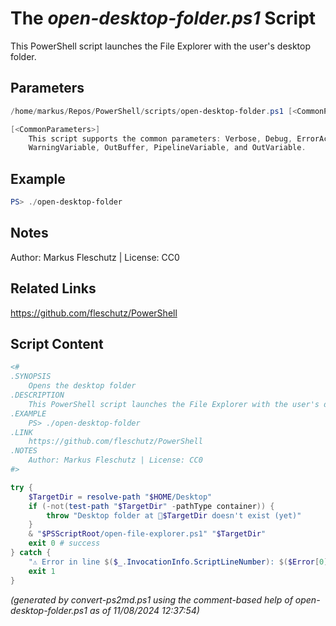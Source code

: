 The *open-desktop-folder.ps1* Script
===========================

This PowerShell script launches the File Explorer with the user's desktop folder.

Parameters
----------
```powershell
/home/markus/Repos/PowerShell/scripts/open-desktop-folder.ps1 [<CommonParameters>]

[<CommonParameters>]
    This script supports the common parameters: Verbose, Debug, ErrorAction, ErrorVariable, WarningAction, 
    WarningVariable, OutBuffer, PipelineVariable, and OutVariable.
```

Example
-------
```powershell
PS> ./open-desktop-folder

```

Notes
-----
Author: Markus Fleschutz | License: CC0

Related Links
-------------
https://github.com/fleschutz/PowerShell

Script Content
--------------
```powershell
<#
.SYNOPSIS
	Opens the desktop folder
.DESCRIPTION
	This PowerShell script launches the File Explorer with the user's desktop folder.
.EXAMPLE
	PS> ./open-desktop-folder
.LINK
	https://github.com/fleschutz/PowerShell
.NOTES
	Author: Markus Fleschutz | License: CC0
#>

try {
	$TargetDir = resolve-path "$HOME/Desktop"
	if (-not(test-path "$TargetDir" -pathType container)) {
		throw "Desktop folder at 📂$TargetDir doesn't exist (yet)"
	}
	& "$PSScriptRoot/open-file-explorer.ps1" "$TargetDir"
	exit 0 # success
} catch {
	"⚠️ Error in line $($_.InvocationInfo.ScriptLineNumber): $($Error[0])"
	exit 1
}
```

*(generated by convert-ps2md.ps1 using the comment-based help of open-desktop-folder.ps1 as of 11/08/2024 12:37:54)*
